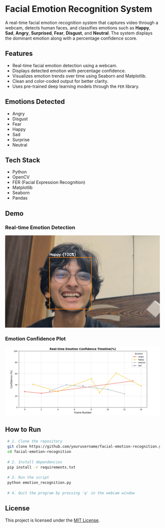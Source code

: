 # Facial Emotion Recognition System

A real-time facial emotion recognition system that captures video through a webcam, detects human faces, and classifies emotions such as **Happy**, **Sad**, **Angry**, **Surprised**, **Fear**, **Disgust**, and **Neutral**. The system displays the dominant emotion along with a percentage confidence score.

## Features

- Real-time facial emotion detection using a webcam.
- Displays detected emotion with percentage confidence.
- Visualizes emotion trends over time using Seaborn and Matplotlib.
- Clean and color-coded output for better clarity.
- Uses pre-trained deep learning models through the `FER` library.

## Emotions Detected

- Angry  
- Disgust  
- Fear  
- Happy  
- Sad  
- Surprise  
- Neutral

## Tech Stack

- Python  
- OpenCV  
- FER (Facial Expression Recognition)  
- Matplotlib  
- Seaborn  
- Pandas  

## Demo

### Real-time Emotion Detection

![Webcam Detection](demo_image.jpg)

### Emotion Confidence Plot

![Emotion Plot](graph_plot.png)

## How to Run

```bash
 # 1. Clone the repository
 git clone https://github.com/yourusername/facial-emotion-recognition.git
 cd facial-emotion-recognition

 # 2. Install dependencies
 pip install -r requirements.txt

 # 3. Run the script
 python emotion_recognition.py

 # 4. Quit the program by pressing 'q' in the webcam window
```

## License

This project is licensed under the [MIT License](LICENSE).

